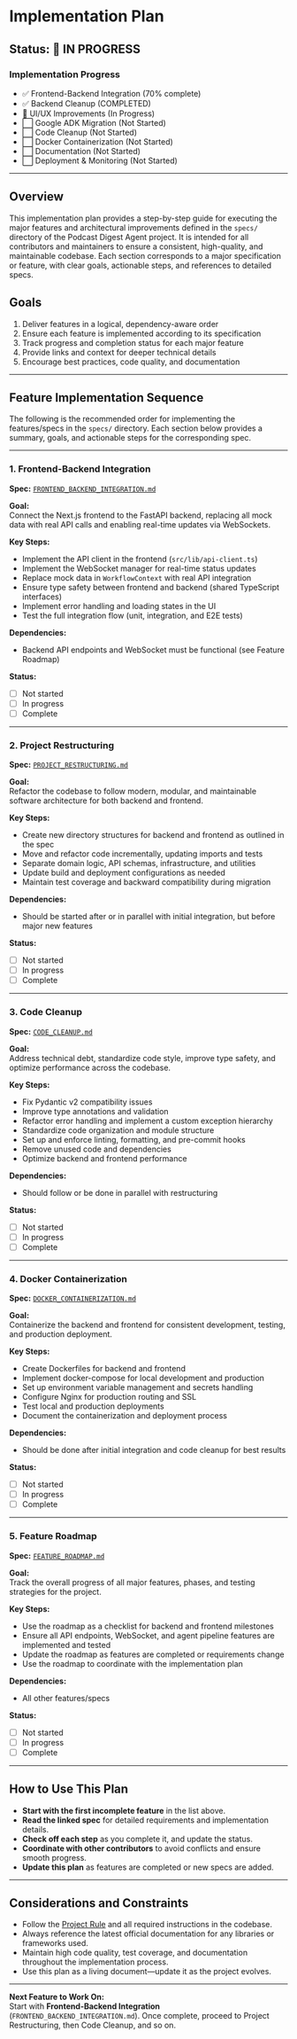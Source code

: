 # Implementation Plan

## Status: 🚀 IN PROGRESS


### Implementation Progress
- ✅ Frontend-Backend Integration (70% complete)
- ✅ Backend Cleanup (COMPLETED)
- 🚀 UI/UX Improvements (In Progress)
- ⬜ Google ADK Migration (Not Started)
- ⬜ Code Cleanup (Not Started)
- ⬜ Docker Containerization (Not Started)
- ⬜ Documentation (Not Started)
- ⬜ Deployment & Monitoring (Not Started)

---

## Overview

This implementation plan provides a step-by-step guide for executing the major features and architectural improvements defined in the `specs/` directory of the Podcast Digest Agent project. It is intended for all contributors and maintainers to ensure a consistent, high-quality, and maintainable codebase. Each section corresponds to a major specification or feature, with clear goals, actionable steps, and references to detailed specs.

## Goals

1. Deliver features in a logical, dependency-aware order
2. Ensure each feature is implemented according to its specification
3. Track progress and completion status for each major feature
4. Provide links and context for deeper technical details
5. Encourage best practices, code quality, and documentation

---

## Feature Implementation Sequence

The following is the recommended order for implementing the features/specs in the `specs/` directory. Each section below provides a summary, goals, and actionable steps for the corresponding spec.

---

### 1. Frontend-Backend Integration

**Spec:** [`FRONTEND_BACKEND_INTEGRATION.md`](./FRONTEND_BACKEND_INTEGRATION.md)

**Goal:**  
Connect the Next.js frontend to the FastAPI backend, replacing all mock data with real API calls and enabling real-time updates via WebSockets.

**Key Steps:**
- Implement the API client in the frontend (`src/lib/api-client.ts`)
- Implement the WebSocket manager for real-time status updates
- Replace mock data in `WorkflowContext` with real API integration
- Ensure type safety between frontend and backend (shared TypeScript interfaces)
- Implement error handling and loading states in the UI
- Test the full integration flow (unit, integration, and E2E tests)

**Dependencies:**  
- Backend API endpoints and WebSocket must be functional (see Feature Roadmap)

**Status:**  
- [ ] Not started
- [ ] In progress
- [ ] Complete

---

### 2. Project Restructuring

**Spec:** [`PROJECT_RESTRUCTURING.md`](./PROJECT_RESTRUCTURING.md)

**Goal:**  
Refactor the codebase to follow modern, modular, and maintainable software architecture for both backend and frontend.

**Key Steps:**
- Create new directory structures for backend and frontend as outlined in the spec
- Move and refactor code incrementally, updating imports and tests
- Separate domain logic, API schemas, infrastructure, and utilities
- Update build and deployment configurations as needed
- Maintain test coverage and backward compatibility during migration

**Dependencies:**  
- Should be started after or in parallel with initial integration, but before major new features

**Status:**  
- [ ] Not started
- [ ] In progress
- [ ] Complete

---

### 3. Code Cleanup

**Spec:** [`CODE_CLEANUP.md`](./CODE_CLEANUP.md)

**Goal:**  
Address technical debt, standardize code style, improve type safety, and optimize performance across the codebase.

**Key Steps:**
- Fix Pydantic v2 compatibility issues
- Improve type annotations and validation
- Refactor error handling and implement a custom exception hierarchy
- Standardize code organization and module structure
- Set up and enforce linting, formatting, and pre-commit hooks
- Remove unused code and dependencies
- Optimize backend and frontend performance

**Dependencies:**  
- Should follow or be done in parallel with restructuring

**Status:**  
- [ ] Not started
- [ ] In progress
- [ ] Complete

---

### 4. Docker Containerization

**Spec:** [`DOCKER_CONTAINERIZATION.md`](./DOCKER_CONTAINERIZATION.md)

**Goal:**  
Containerize the backend and frontend for consistent development, testing, and production deployment.

**Key Steps:**
- Create Dockerfiles for backend and frontend
- Implement docker-compose for local development and production
- Set up environment variable management and secrets handling
- Configure Nginx for production routing and SSL
- Test local and production deployments
- Document the containerization and deployment process

**Dependencies:**  
- Should be done after initial integration and code cleanup for best results

**Status:**  
- [ ] Not started
- [ ] In progress
- [ ] Complete

---

### 5. Feature Roadmap

**Spec:** [`FEATURE_ROADMAP.md`](./FEATURE_ROADMAP.md)

**Goal:**  
Track the overall progress of all major features, phases, and testing strategies for the project.

**Key Steps:**
- Use the roadmap as a checklist for backend and frontend milestones
- Ensure all API endpoints, WebSocket, and agent pipeline features are implemented and tested
- Update the roadmap as features are completed or requirements change
- Use the roadmap to coordinate with the implementation plan

**Dependencies:**  
- All other features/specs

**Status:**  
- [ ] Not started
- [ ] In progress
- [ ] Complete

---

## How to Use This Plan

- **Start with the first incomplete feature** in the list above.
- **Read the linked spec** for detailed requirements and implementation details.
- **Check off each step** as you complete it, and update the status.
- **Coordinate with other contributors** to avoid conflicts and ensure smooth progress.
- **Update this plan** as features are completed or new specs are added.

---

## Considerations and Constraints

- Follow the [Project Rule](../README.md) and all required instructions in the codebase.
- Always reference the latest official documentation for any libraries or frameworks used.
- Maintain high code quality, test coverage, and documentation throughout the implementation process.
- Use this plan as a living document—update it as the project evolves.

---

**Next Feature to Work On:**  
Start with **Frontend-Backend Integration** (`FRONTEND_BACKEND_INTEGRATION.md`). Once complete, proceed to Project Restructuring, then Code Cleanup, and so on. 